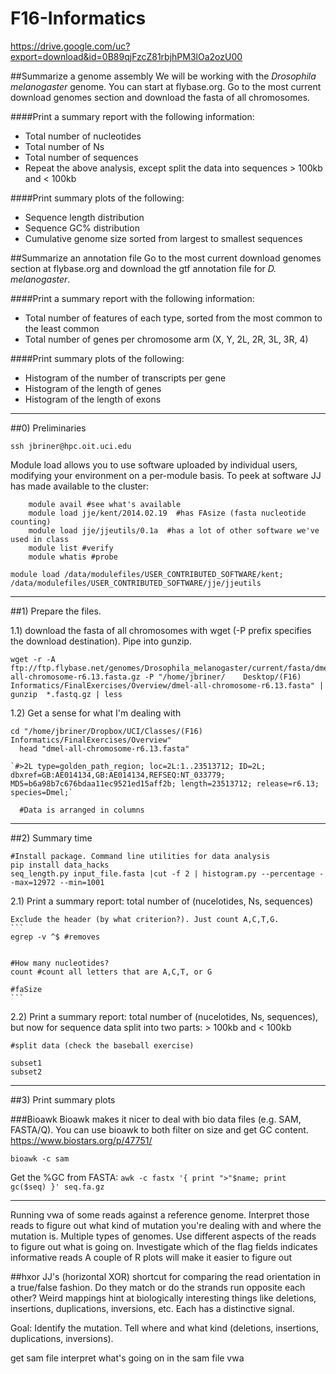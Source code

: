 # F16-Informatics

https://drive.google.com/uc?export=download&id=0B89qjFzcZ81rbjhPM3lOa2ozU00

##Summarize a genome assembly
We will be working with the *Drosophila melanogaster* genome. You can start at flybase.org. Go to the most current download genomes section and download the fasta of all chromosomes.

####Print a summary report with the following information:

+ Total number of nucleotides
+ Total number of Ns
+ Total number of sequences
+ Repeat the above analysis, except split the data into sequences > 100kb and < 100kb

####Print summary plots of the following:

+ Sequence length distribution
+ Sequence GC% distribution
+ Cumulative genome size sorted from largest to smallest sequences



##Summarize an annotation file
Go to the most current download genomes section at flybase.org and download the gtf annotation file for *D. melanogaster*.


####Print a summary report with the following information:

+ Total number of features of each type, sorted from the most common to the least common
+ Total number of genes per chromosome arm (X, Y, 2L, 2R, 3L, 3R, 4)

####Print summary plots of the following:
+ Histogram of the number of transcripts per gene
+ Histogram of the length of genes
+ Histogram of the length of exons


-------------------------------------------------

##0) Preliminaries

`ssh jbriner@hpc.oit.uci.edu`

Module load allows you to use software uploaded by individual users, modifying your environment on a per-module basis. 
To peek at software JJ has made available to the cluster:

```
	module avail #see what's available
	module load jje/kent/2014.02.19  #has FAsize (fasta nucleotide counting)
	module load jje/jjeutils/0.1a  #has a lot of other software we've used in class
	module list #verify
	module whatis #probe
```

`module load /data/modulefiles/USER_CONTRIBUTED_SOFTWARE/kent; /data/modulefiles/USER_CONTRIBUTED_SOFTWARE/jje/jjeutils`









----------------------------------------------------------

##1) Prepare the files.

1.1) download the fasta of all chromosomes with wget (-P prefix specifies the download destination). Pipe into gunzip.
```
wget -r -A ftp://ftp.flybase.net/genomes/Drosophila_melanogaster/current/fasta/dmel-all-chromosome-r6.13.fasta.gz -P "/home/jbriner/	Desktop/(F16) Informatics/FinalExercises/Overview/dmel-all-chromosome-r6.13.fasta" | gunzip  *.fastq.gz | less
```


1.2) Get a sense for what I'm dealing with
	
  ```
  cd "/home/jbriner/Dropbox/UCI/Classes/(F16) Informatics/FinalExercises/Overview" 
	head "dmel-all-chromosome-r6.13.fasta"
	
  `#>2L type=golden_path_region; loc=2L:1..23513712; ID=2L; dbxref=GB:AE014134,GB:AE014134,REFSEQ:NT_033779; 		MD5=b6a98b7c676bdaa11ec9521ed15aff2b; length=23513712; release=r6.13; species=Dmel;`
	
	#Data is arranged in columns
```

------------------------------------------------------------------------


##2) Summary time

	#Install package. Command line utilities for data analysis
	pip install data_hacks
	seq_length.py input_file.fasta |cut -f 2 | histogram.py --percentage --max=12972 --min=1001


2.1) Print a summary report: total number of (nucelotides, Ns, sequences)

	Exclude the header (by what criterion?). Just count A,C,T,G.
	```
	egrep -v ^$ #removes


	#How many nucleotides?
	count #count all letters that are A,C,T, or G

	#faSize 
	```



2.2) Print a summary report: total number of (nucelotides, Ns, sequences), but now for sequence data split into two parts: > 100kb and < 100kb

	#split data (check the baseball exercise)

	subset1
	subset2



----------------------------------------------------------------------

##3) Print summary plots

###Bioawk 
Bioawk makes it nicer to deal with bio data files (e.g. SAM, FASTA/Q). You can use bioawk to both filter on size and get GC content. 
https://www.biostars.org/p/47751/

`bioawk -c sam`

Get the %GC from FASTA:
`awk -c fastx '{ print ">"$name; print gc($seq) }' seq.fa.gz`



----------------------------------------------------------------------


Running vwa of some reads against a reference genome. Interpret those reads to figure out what kind of mutation you're dealing with and where the mutation is. 
Multiple types of genomes.
Use different aspects of the reads to figure out what is going on.
Investigate which of the flag fields indicates informative reads
A couple of R plots will make it easier to figure out


##hxor 
JJ's (horizontal XOR) shortcut for comparing the read orientation in a true/false fashion. Do they match or do the strands run opposite each other? Weird mappings hint at biologically interesting things like deletions, insertions, duplications, inversions, etc. Each has a distinctive signal.


Goal: Identify the mutation. Tell where and what kind (deletions, insertions, duplications, inversions). 

get sam file
interpret what's going on in the sam file
vwa

